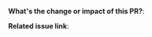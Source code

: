 <!-- Please fill this template. -->
**What's the change or impact of this PR?**:

**Related issue link**: